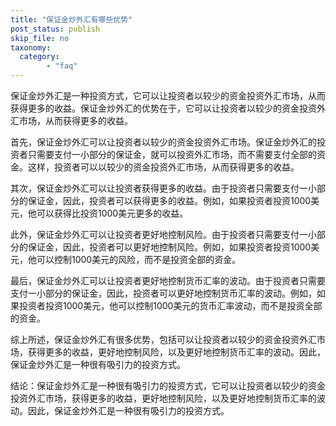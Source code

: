 ```yaml
---
title: "保证金炒外汇有哪些优势"
post_status: publish
skip_file: no
taxonomy:
  category:
        - "faq"
---
```


保证金炒外汇是一种投资方式，它可以让投资者以较少的资金投资外汇市场，从而获得更多的收益。保证金炒外汇的优势在于，它可以让投资者以较少的资金投资外汇市场，从而获得更多的收益。

首先，保证金炒外汇可以让投资者以较少的资金投资外汇市场。保证金炒外汇的投资者只需要支付一小部分的保证金，就可以投资外汇市场，而不需要支付全部的资金。这样，投资者可以以较少的资金投资外汇市场，从而获得更多的收益。

其次，保证金炒外汇可以让投资者获得更多的收益。由于投资者只需要支付一小部分的保证金，因此，投资者可以获得更多的收益。例如，如果投资者投资1000美元，他可以获得比投资1000美元更多的收益。

此外，保证金炒外汇可以让投资者更好地控制风险。由于投资者只需要支付一小部分的保证金，因此，投资者可以更好地控制风险。例如，如果投资者投资1000美元，他可以控制1000美元的风险，而不是投资全部的资金。

最后，保证金炒外汇可以让投资者更好地控制货币汇率的波动。由于投资者只需要支付一小部分的保证金，因此，投资者可以更好地控制货币汇率的波动。例如，如果投资者投资1000美元，他可以控制1000美元的货币汇率波动，而不是投资全部的资金。

综上所述，保证金炒外汇有很多优势，包括可以让投资者以较少的资金投资外汇市场，获得更多的收益，更好地控制风险，以及更好地控制货币汇率的波动。因此，保证金炒外汇是一种很有吸引力的投资方式。

结论：保证金炒外汇是一种很有吸引力的投资方式，它可以让投资者以较少的资金投资外汇市场，获得更多的收益，更好地控制风险，以及更好地控制货币汇率的波动。因此，保证金炒外汇是一种很有吸引力的投资方式。
